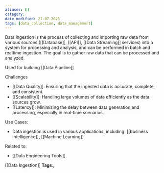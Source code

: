 ```yaml
---
aliases: []
category: 
date modified: 27-07-2025
tags: [data_collection, data_management]
---
```

Data ingestion is the process of collecting and importing raw data from various sources ([[Database]], [[API]], [[Data Streaming]] services) into a system for processing and analysis, and can be performed in batch and realtime ingestion. The goal is to gather raw data that can be processed and analyzed.

Used for building [[Data Pipeline]]

Challenges
- [[Data Quality]]: Ensuring that the ingested data is accurate, complete, and consistent.
- [[Scalability]]: Handling large volumes of data efficiently as the data sources grow.
- [[Latency]]: Minimizing the delay between data generation and processing, especially in real-time scenarios.

Use Cases:
- Data ingestion is used in various applications, including: [[business intelligence]], [[Machine Learning]]

Related to:
- [[Data Engineering Tools]]



[[Data Ingestion]]
   **Tags**:,